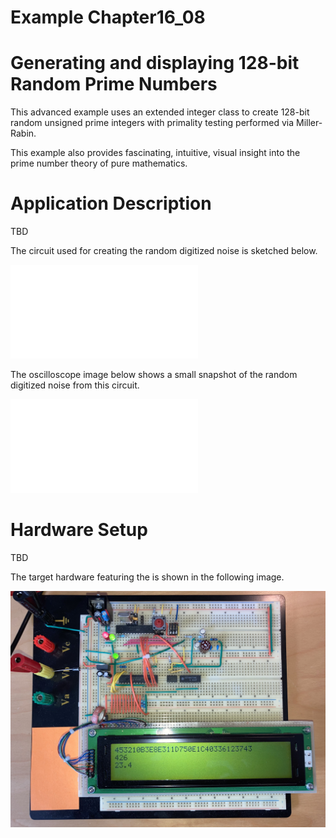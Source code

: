 # Example Chapter16_08
# Generating and displaying 128-bit Random Prime Numbers

This advanced example uses an extended integer class
to create 128-bit random unsigned prime integers with
primality testing performed via Miller-Rabin.

This example also provides fascinating, intuitive,
visual insight into the prime number theory
of pure mathematics.

# Application Description

TBD

The circuit used for creating the random digitized noise is
sketched below.

![](./images/circuit16_08.pdf)

The oscilloscope image below shows a small snapshot
of the random digitized noise from this circuit.

![](./images/signal16_08.pdf)

# Hardware Setup

TBD

The target hardware featuring the is shown in the following image.

![](./images/board16_08.jpg)


